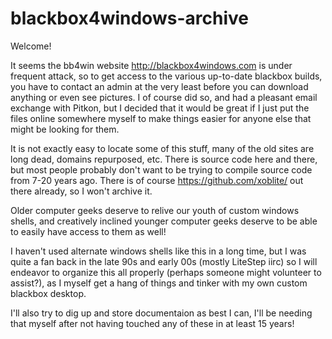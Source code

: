 # blackbox4windows-archive
Welcome!

It seems the bb4win website http://blackbox4windows.com is under frequent attack, so to get access to the various up-to-date blackbox builds, you have to contact an admin at the very least before you can download anything or even see pictures.
I of course did so, and had a pleasant email exchange with Pitkon, but I decided that it would be great if I just put the files online somewhere myself to make things easier for anyone else that might be looking for them. 

It is not exactly easy to locate some of this stuff, many of the old sites are long dead, domains repurposed, etc. There is source code here and there, but most people probably don't want to be trying to compile source code from 7-20 years ago. There is of course https://github.com/xoblite/ out there already, so I won't archive it.

Older computer geeks deserve to relive our youth of custom windows shells, and creatively inclined younger computer geeks deserve to be able to easily have access to them as well!

I haven't used alternate windows shells like this in a long time, but I was quite a fan back in the late 90s and early 00s (mostly LiteStep iirc) so I will endeavor to organize this all properly (perhaps someone might volunteer to assist?), as I myself get a hang of things and tinker with my own custom blackbox desktop.

I'll also try to dig up and store documentaion as best I can, I'll be needing that myself after not having touched any of these in at least 15 years!
